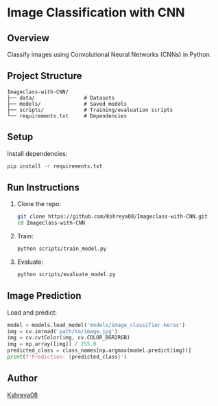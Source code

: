 # Image Classification with CNN

## Overview
Classify images using Convolutional Neural Networks (CNNs) in Python.

## Project Structure
```
Imageclass-with-CNN/
├── data/                # Datasets
├── models/              # Saved models
├── scripts/             # Training/evaluation scripts
└── requirements.txt     # Dependencies
```

## Setup
Install dependencies:
```bash
pip install -r requirements.txt
```

## Run Instructions
1. Clone the repo:
   ```bash
   git clone https://github.com/Kshreya08/Imageclass-with-CNN.git
   cd Imageclass-with-CNN
   ```
2. Train:
   ```bash
   python scripts/train_model.py
   ```
3. Evaluate:
   ```bash
   python scripts/evaluate_model.py
   ```

## Image Prediction
Load and predict:
```python
model = models.load_model('models/image_classifier.keras')
img = cv.imread('path/to/image.jpg')
img = cv.cvtColor(img, cv.COLOR_BGR2RGB)
img = np.array([img]) / 255.0
predicted_class = class_names[np.argmax(model.predict(img))]
print(f'Prediction: {predicted_class}')
```

## Author
[Kshreya08](https://github.com/Kshreya08)
